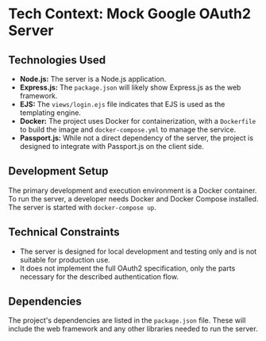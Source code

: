 # Tech Context: Mock Google OAuth2 Server

## Technologies Used

- **Node.js:** The server is a Node.js application.
- **Express.js:** The `package.json` will likely show Express.js as the web framework.
- **EJS:** The `views/login.ejs` file indicates that EJS is used as the templating engine.
- **Docker:** The project uses Docker for containerization, with a `Dockerfile` to build the image and `docker-compose.yml` to manage the service.
- **Passport.js:** While not a direct dependency of the server, the project is designed to integrate with Passport.js on the client side.

## Development Setup

The primary development and execution environment is a Docker container. To run the server, a developer needs Docker and Docker Compose installed. The server is started with `docker-compose up`.

## Technical Constraints

- The server is designed for local development and testing only and is not suitable for production use.
- It does not implement the full OAuth2 specification, only the parts necessary for the described authentication flow.

## Dependencies

The project's dependencies are listed in the `package.json` file. These will include the web framework and any other libraries needed to run the server.
